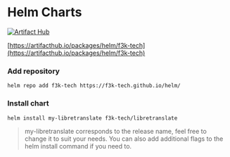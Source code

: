 # Helm Charts

[![Artifact Hub](https://img.shields.io/endpoint?url=https://artifacthub.io/badge/repository/f3k-tech)](https://artifacthub.io/packages/search?repo=f3k-tech)

[https://artifacthub.io/packages/helm/f3k-tech](https://artifacthub.io/packages/helm/f3k-tech)

### Add repository

```
helm repo add f3k-tech https://f3k-tech.github.io/helm/
```
### Install chart

```
helm install my-libretranslate f3k-tech/libretranslate
```

> my-libretranslate corresponds to the release name, feel free to change it to suit your needs. You can also add additional flags to the helm install command if you need to.
